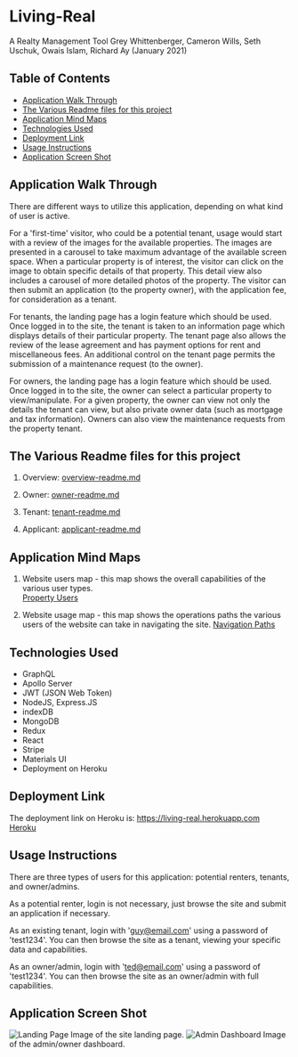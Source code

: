 # Living-Real
A Realty Management Tool
Grey Whittenberger, Cameron Wills, Seth Uschuk, Owais Islam, Richard Ay
(January 2021)


## Table of Contents
* [Application Walk Through](#application-walk-through)
* [The Various Readme files for this project](#the-various-readme-files-for-this-project)
* [Application Mind Maps](#application-mind-maps)
* [Technologies Used](#technologies-used)
* [Deployment Link](#deployment-link)
* [Usage Instructions](#usage-instructions)
* [Application Screen Shot](#application-screen-shot)

## Application Walk Through

There are different ways to utilize this application, depending on what kind of user is active.  

For a 'first-time' visitor, who could be a potential tenant, usage would start with a review of the images for the available properties.  The images are presented in a carousel to take maximum advantage of the available screen space.  When a particular property is of interest, the visitor can click on the image to obtain specific details of that property.  This detail view also includes a carousel of more detailed photos of the property.  The visitor can then submit an application (to the property owner), with the application fee, for consideration as a tenant.

For tenants, the landing page has a login feature which should be used.  Once logged in to the site, the tenant is taken to an information page which displays details of their particular property.  The tenant page also allows the review of the lease agreement and has payment options for rent and miscellaneous fees. An additional control on the tenant page permits the submission of a maintenance request (to the owner).

For owners, the landing page has a login feature which should be used.  Once logged in to the site, the owner can select a particular property to view/manipulate.  For a given property, the owner can view not only the details the tenant can view, but also private owner data (such as mortgage and tax information).  Owners can also view the maintenance requests from the property tenant.

## The Various Readme files for this project

1) Overview: [overview-readme.md](./documentation/overview-readme.md)

2) Owner:  [owner-readme.md](./documentation/owner-readme.md) 

3) Tenant: [tenant-readme.md](./documentation/tenant-readme.md)

4) Applicant: [applicant-readme.md](./documentation/applicant-readme.md)


## Application Mind Maps

1) Website users map - this map shows the overall capabilities of the various user types.  
[Property Users](./documentation/property-users.jpg)

2) Website usage map - this map shows the operations paths the various users of the website can take in navigating the site.
[Navigation Paths](./documentation/usage-flow.jpg)


## Technologies Used

* GraphQL
* Apollo Server
* JWT (JSON Web Token)
* NodeJS, Express.JS
* indexDB
* MongoDB
* Redux
* React
* Stripe
* Materials UI
* Deployment on Heroku


## Deployment Link
The deployment link on Heroku is: https://living-real.herokuapp.com   
[Heroku](https://living-real.herokuapp.com/) 


## Usage Instructions
There are three types of users for this application: potential renters, tenants, and owner/admins.

As a potential renter, login is not necessary, just browse the site and submit an application if necessary.

As an existing tenant, login with 'guy@email.com' using a password of 'test1234'.  You can then browse the site as a tenant, viewing your specific data and capabilities.

As an owner/admin, login with 'ted@email.com' using a password of 'test1234'.  You can then browse the site as an owner/admin with full capabilities.

## Application Screen Shot

![Landing Page](./assets/images/landing-page.jpg) Image of the site landing page.
![Admin Dashboard](./assets/images/admin-dash.jpg) Image of the admin/owner dashboard.
